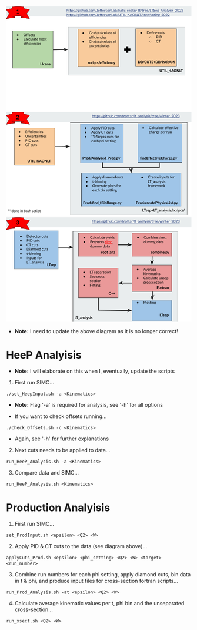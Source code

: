 ![LT_Analyisis Workflow Part 1](docs/LT_Analysis_Workflow_1.png)
![LT_Analyisis Workflow Part 2](docs/LT_Analysis_Workflow_2.png)
![LT_Analyisis Workflow Part 3](docs/LT_Analysis_Workflow_3.png)

- **Note:** I need to update the above diagram as it is no longer correct!

# HeeP Analyisis

- **Note:** I will elaborate on this when I, eventually, update the scripts

1. First run SIMC...

```
./set_HeepInput.sh -a <Kinematics>
```

- **Note:** Flag '-a' is required for analysis, see '-h' for all options

- If you want to check offsets running...

```
./check_Offsets.sh -c <Kinematics>
```

- Again, see '-h' for further explanations

2. Next cuts needs to be applied to data...

```
run_HeeP_Analysis.sh -a <Kinematics>
```

3. Compare data and SIMC...

```
run_HeeP_Analysis.sh <Kinematics>
```

# Production Analyisis

1. First run SIMC...

```
set_ProdInput.sh <epsilon> <Q2> <W>
```

2. Apply PID & CT cuts to the data (see diagram above)...

```
applyCuts_Prod.sh <epsilon> <phi_setting> <Q2> <W> <target> <run_number>
```

3. Combine run numbers for each phi setting, apply diamond cuts, bin data in t & phi, and produce input files for cross-section fortran scripts...

```
run_Prod_Analysis.sh -at <epsilon> <Q2> <W>
```

4. Calculate average kinematic values per t, phi bin and the unseparated cross-section...

```
run_xsect.sh <Q2> <W>
```
